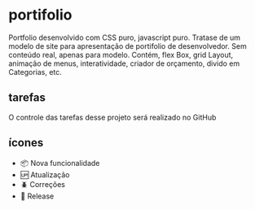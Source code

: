 # portifolio

Portfolio desenvolvido com CSS puro, javascript puro. Tratase de um modelo de site para apresentação de portifolio de desenvolvedor. Sem conteúdo real, apenas para modelo. Contém, flex Box, grid Layout, animação de menus, interatividade, criador de orçamento, divido em Categorias, etc.

## tarefas

O controle das tarefas desse projeto será realizado no GitHub

## ícones

- :package: Nova funcionalidade
- :up: Atualização
- :beetle: Correções
- :checkered_flag: Release
